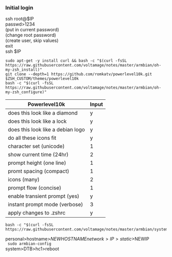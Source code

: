 ### Initial login
ssh root@$IP  
passwd>1234  
(put in current password)  
(change root password)  
(create user, skip values)  
exit  
ssh $IP  
```
sudo apt-get -y install curl && bash -c "$(curl -fsSL https://raw.githubusercontent.com/voltamage/notes/master/armbian/oh-my-zsh_install)"
git clone --depth=1 https://github.com/romkatv/powerlevel10k.git $ZSH_CUSTOM/themes/powerlevel10k
bash -c "$(curl -fsSL https://raw.githubusercontent.com/voltamage/notes/master/armbian/oh-my-zsh_configure)"
```
Powerlevel10k | Input
--------------|------
does this look like a diamond|y
does this look like a lock|y
does this look like a debian logo|y
do all these icons fit|y
character set (unicode)|1
show current time (24hr)|2
prompt height (one line)|1
promt spacing (compact)|1
icons (many)|2
prompt flow (concise)|1
enable transient prompt (yes)|y
instant prompt mode (verbose)|3
apply changes to .zshrc|y
```
bash -c "$(curl -fsSL https://raw.githubusercontent.com/voltamage/notes/master/armbian/system_install)"
```
personal>hostname>$NEWHOSTNAME  
network>IP>static>$NEWIP  
``` sudo armbian-config```  
system>DTB>hc1>reboot  
